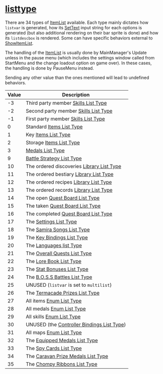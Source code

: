# [listtype](listtype.md)

There are 34 types of [ItemList](ItemList.md) available. Each type mainly dictates how `listvar` is generated, how its [SetText](../SetText/SetText.md) input string for each options is generated (but also additional rendering on their bar sprite is done) and how its `listdescbox` is rendered. Some can have specific behaviors external to [ShowItemList](ShowItemList.md).

The handling of the [ItemList](ItemList.md) is usually done by MainManager's Update unless in the pause menu (which includes the settings window called from StartMenu and the change loadout option on game over). In these cases, the handling is done by PauseMenu instead.

Sending any other value than the ones mentioned will lead to undefined behaviors.

|Value|Description|
|-----|-----------|
|-3|Third party member [Skills List Type](List%20Types%20Group%20Details/Skills%20List%20Type.md)|
|-2|Second party member [Skills List Type](List%20Types%20Group%20Details/Skills%20List%20Type.md)|
|-1|First party member [Skills List Type](List%20Types%20Group%20Details/Skills%20List%20Type.md)|
|0|Standard [Items List Type](List%20Types%20Group%20Details/Items%20List%20Type.md)|
|1|Key [Items List Type](List%20Types%20Group%20Details/Items%20List%20Type.md)|
|2|Storage [Items List Type](List%20Types%20Group%20Details/Items%20List%20Type.md)|
|3|[Medals List Type](List%20Types%20Group%20Details/Medals%20List%20Type.md)|
|9|[Battle Strategy List Type](List%20Types%20Group%20Details/Battle%20Strategy%20List%20Type.md)|
|10|The ordered discoveries [Library List Type](List%20Types%20Group%20Details/Library%20List%20Type.md)|
|11|The ordered bestiary [Library List Type](List%20Types%20Group%20Details/Library%20List%20Type.md)|
|12|The ordered recipes [Library List Type](List%20Types%20Group%20Details/Library%20List%20Type.md)|
|13|The ordered records [Library List Type](List%20Types%20Group%20Details/Library%20List%20Type.md)|
|14|The open [Quest Board List Type](List%20Types%20Group%20Details/Quest%20Board%20List%20Type.md)|
|15|The taken [Quest Board List Type](List%20Types%20Group%20Details/Quest%20Board%20List%20Type.md)|
|16|The completed [Quest Board List Type](List%20Types%20Group%20Details/Quest%20Board%20List%20Type.md)|
|17|The [Settings List Type](List%20Types%20Group%20Details/Settings%20List%20Type.md)|
|18|The [Samira Songs List Type](List%20Types%20Group%20Details/Samira%20Songs%20List%20Type.md)|
|19|The [Key Bindings List Type](List%20Types%20Group%20Details/Key%20Bindings%20List%20Type.md)|
|20|The [Languages list Type](List%20Types%20Group%20Details/Languages%20list%20Type.md)|
|21|The [Overall Quests List Type](List%20Types%20Group%20Details/Overall%20Quests%20List%20Type.md)|
|22|The [Lore Book List Type](List%20Types%20Group%20Details/Lore%20Book%20List%20Type.md)|
|23|The [Stat Bonuses List Type](List%20Types%20Group%20Details/Stat%20Bonuses%20List%20Type.md)|
|24|The [B.O.S.S Battles List Type](List%20Types%20Group%20Details/B.O.S.S%20Battles%20List%20Type.md)|
|25|UNUSED (`listvar` is set to `multilist`)|
|26|The [Termacade Prizes List Type](List%20Types%20Group%20Details/Termacade%20Prizes%20List%20Type.md)|
|27|All items [Enum List Type](List%20Types%20Group%20Details/Enum%20List%20Type.md)|
|28|All medals [Enum List Type](List%20Types%20Group%20Details/Enum%20List%20Type.md)|
|29|All skills [Enum List Type](List%20Types%20Group%20Details/Enum%20List%20Type.md)|
|30|UNUSED (the [Controller Bindings List Type](List%20Types%20Group%20Details/Controller%20Bindings%20List%20Type.md))|
|31|All maps [Enum List Type](List%20Types%20Group%20Details/Enum%20List%20Type.md)|
|32|The [Equipped Medals List Type](List%20Types%20Group%20Details/Equipped%20Medals%20List%20Type.md)|
|33|The [Spy Cards List Type](List%20Types%20Group%20Details/Spy%20Cards%20List%20Type.md)|
|34|The [Caravan Prize Medals List Type](List%20Types%20Group%20Details/Caravan%20Prize%20Medals%20List%20Type.md)|
|35|The [Chompy Ribbons List Type](List%20Types%20Group%20Details/Chompy%20Ribbons%20List%20Type.md)|
